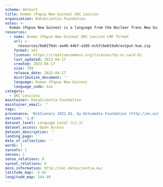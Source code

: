```yaml
---
schema: default
title: Kuman (Papua New Guinea) UKC Lexicon
organization: DataScientia Foundation
notes: >-
  Kuman (Papua New Guinea) is a language from the Nuclear Trans New Guinea family, spoken in Oceania. The UKC Lexicon of Kuman (Papua New Guinea) is represented as a lexico-semantic network. It consists of words, word senses, synsets, as well as sense-level and synset-level relationships.
resources:
  - name: Kuman (Papua New Guinea) UKC Lexicon LMF format
    url: >-
      resources/0e0276dc-ae40-44bf-a105-ecb7cbeb19a9/output-kue.zip
    format: xml
    license: https://creativecommons.org/licenses/by-nc-sa/4.0/
    last_updated: 2023-04-17
    created: 2023-04-17
    size: 789
    release_date: 2023-04-17
    distribution_document: ''
    language: Kuman (Papua New Guinea)
    language_code: kue
category:
  - UKC Lexicons
maintainer: DataScientia Foundation
maintainer_email: ''
tags: ''
provenance: 'Wiktionary 2022.01. by Wikimedia Foundation (http://en.wiktionary.org); Princeton WordNet 2.1 by Princeton University (https://wordnet.princeton.edu)'
version: '1.0'
dataset_level: Language Level (L1-2)
dataset_access: Open Access
dataset_description: ''
landing_page: ''
date_of_collection: ''
words: 1
synsets: 1
senses: 1
sense_relations: 0
synset_relations: 0
more_information: http://ukc.datascientia.eu/
latitude_map: -5.92
longitude_map: 144.98
---
```

